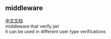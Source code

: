 ## middleware
[中文文档](https://github.com/ruilisi/go-pangu/blob/master/middleware/READMECN.md)<br>
middleware that verify jwt<br>
it can be used in different user type verifications
